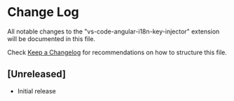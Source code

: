 # Change Log

All notable changes to the "vs-code-angular-i18n-key-injector" extension will be documented in this file.

Check [Keep a Changelog](http://keepachangelog.com/) for recommendations on how to structure this file.

## [Unreleased]

- Initial release